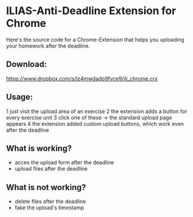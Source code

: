 # ILIAS-Anti-Deadline Extension for Chrome

Here's the source code for a Chrome-Extension that helps you uploading your homework after the deadline.


## Download:

https://www.dropbox.com/s/lz4mwdadp9fvce9/ili_chrome.crx


## Usage:

1 just visit the upload area of an exercise
2 the extension adds a button for every exercise unit
3 click one of these → the standard upload page appears
4 the extension added custom upload buttons, which work even after the deadline



## What is working?

- acces the upload form after the deadline
- upload files after the deadline

## What is not working?

- delete files after the deadline
- fake the upload's timestamp